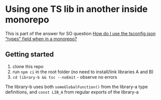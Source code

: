 # Using one TS lib in another inside monorepo

This is part of the answer for SO question [How do I use the tsconfig.json "types" field when in a monorepo?](https://stackoverflow.com/questions/73262618/how-do-i-use-the-tsconfig-json-types-field-when-in-a-monorepo)

## Getting started

1. clone this repo
2. run `npm ci` in the root folder (no need to install/link libraries A and B)
3. `cd library-b && tsc --noEmit` - observe no errors

The library-b uses both `someGlobalFunction()` from the library-a type definitions, and `const LIB_A` from regular exports of the library-a

